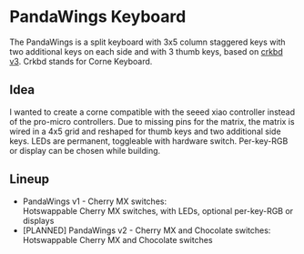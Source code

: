 # PandaWings Keyboard

The PandaWings is a split keyboard with 3x5 column staggered keys with two 
additional keys on each side and with 3 thumb keys, based on 
[crkbd v3](https://github.com/foostan/crkbd/tree/v3-final).
Crkbd stands for Corne Keyboard.

## Idea

I wanted to create a corne compatible with the seeed xiao controller
instead of the pro-micro controllers. Due to missing pins for the matrix, 
the matrix is wired in a 4x5 grid and reshaped for thumb keys and two additional 
side keys. LEDs are permanent, toggleable with hardware switch. Per-key-RGB 
or display can be chosen while building.

## Lineup

- PandaWings v1 - Cherry MX switches: <br>
  Hotswappable Cherry MX switches, with LEDs, optional per-key-RGB or displays
- [PLANNED] PandaWings v2 - Cherry MX and Chocolate switches: <br>
  Hotswappable Cherry MX and Chocolate switches

